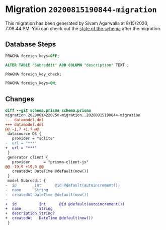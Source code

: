 # Migration `20200815190844-migration`

This migration has been generated by Sivam Agarwalla at 8/15/2020, 7:08:44 PM.
You can check out the [state of the schema](./schema.prisma) after the migration.

## Database Steps

```sql
PRAGMA foreign_keys=OFF;

ALTER TABLE "Subreddit" ADD COLUMN "description" TEXT ;

PRAGMA foreign_key_check;

PRAGMA foreign_keys=ON;
```

## Changes

```diff
diff --git schema.prisma schema.prisma
migration 20200814220250-migration..20200815190844-migration
--- datamodel.dml
+++ datamodel.dml
@@ -1,7 +1,7 @@
 datasource DS {
   provider = "sqlite"
-  url = "***"
+  url = "***"
 }
 generator client {
   provider      = "prisma-client-js"
@@ -19,9 +19,9 @@
   createdAt DateTime @default(now())
 }
 model Subreddit {
-  id        Int      @id @default(autoincrement())
-  name      String
-  createdAt DateTime @default(now())
-
+  id          Int      @id @default(autoincrement())
+  name        String
+  description String?
+  createdAt   DateTime @default(now())
 }
```


